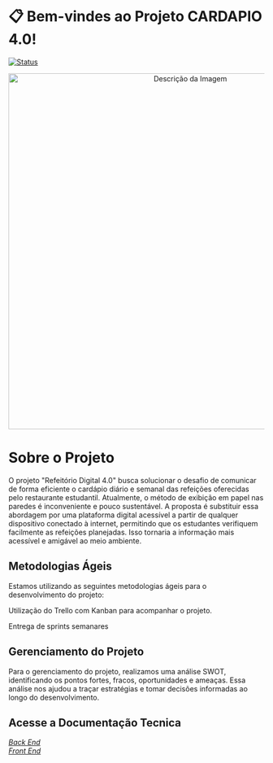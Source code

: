 # :clipboard: Bem-vindes ao Projeto CARDAPIO 4.0!

[![Status](https://img.shields.io/badge/Status-Em%20Desenvolvimento-9C27B0.svg)](https://github.com/seu-usuario/seu-repositorio)

<p align="center"> 
 <img src="https://github.com/dornss/cardapio-eletronico-pi3/assets/101159265/cf9227bc-b1d1-446f-a7be-42b4c89a2403" height="700em" alt="Descrição da Imagem">
 </p>


 # Sobre o Projeto

O projeto "Refeitório Digital 4.0" busca solucionar o desafio de comunicar de forma eficiente o cardápio diário e semanal das refeições oferecidas pelo restaurante estudantil. Atualmente, o método de exibição em papel nas paredes é inconveniente e pouco sustentável. A proposta é substituir essa abordagem por uma plataforma digital acessível a partir de qualquer dispositivo conectado à internet, permitindo que os estudantes verifiquem facilmente as refeições planejadas. Isso tornaria a informação mais acessível e amigável ao meio ambiente.

## Metodologias Ágeis

Estamos utilizando as seguintes metodologias ágeis para o desenvolvimento do projeto:

Utilização do Trello com Kanban para acompanhar o projeto.

Entrega de sprints semanares

## Gerenciamento do Projeto

Para o gerenciamento do projeto, realizamos uma análise SWOT, identificando os pontos fortes, fracos, oportunidades e ameaças. Essa análise nos ajudou a traçar estratégias e tomar decisões informadas ao longo do desenvolvimento.

## Acesse a Documentação Tecnica

[*Back End*](./backEnd/README.md) <br>
[*Front End*](./frontEnd/README.md)
